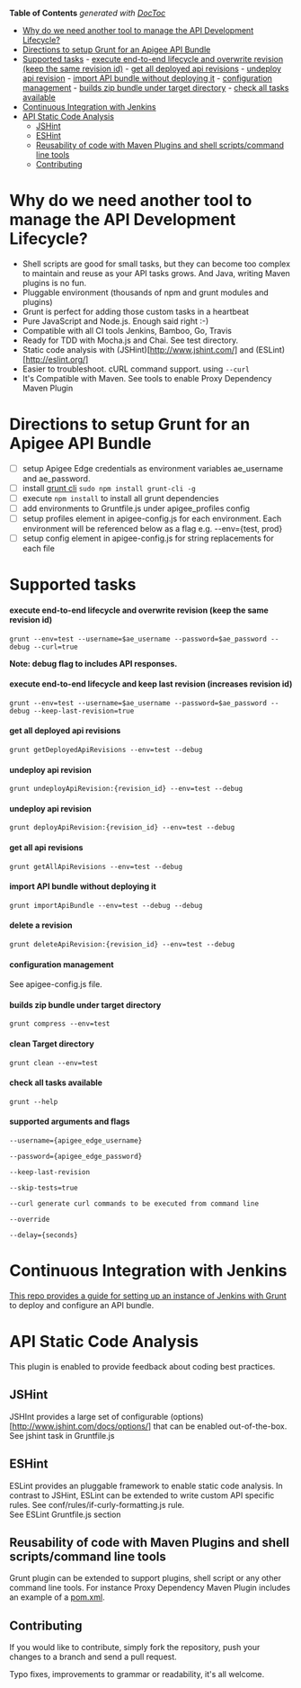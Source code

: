 <!-- START doctoc generated TOC please keep comment here to allow auto update -->
<!-- DON'T EDIT THIS SECTION, INSTEAD RE-RUN doctoc TO UPDATE -->
**Table of Contents**  *generated with [DocToc](http://doctoc.herokuapp.com/)*

- [Why do we need another tool to manage the API Development Lifecycle?](#why-do-we-need-another-tool-to-manage-the-api-development-lifecycle)
- [Directions to setup Grunt for an Apigee API Bundle](#directions-to-setup-grunt-for-an-apigee-api-bundle)
- [Supported tasks](#supported-tasks)
      - [execute end-to-end lifecycle and overwrite revision (keep the same revision id)](#execute-end-to-end-lifecycle-and-overwrite-revision-keep-the-same-revision-id)
      - [get all deployed api revisions](#get-all-deployed-api-revisions)
      - [undeploy api revision](#undeploy-api-revision)
      - [import API bundle without deploying it](#import-api-bundle-without-deploying-it)
      - [configuration management](#configuration-management)
      - [builds zip bundle under target directory](#builds-zip-bundle-under-target-directory)
      - [check all tasks available](#check-all-tasks-available)
- [Continuous Integration with Jenkins](#continuous-integration-with-jenkins)
- [API Static Code Analysis](#api-static-code-analysis)
  - [JSHint](#jshint)
  - [ESHint](#eshint)
  - [Reusability of code with Maven Plugins and shell scripts/command line tools](#reusability-of-code-with-maven-plugins-and-shell-scriptscommand-line-tools)
  - [Contributing](#contributing)

<!-- END doctoc generated TOC please keep comment here to allow auto update -->


# Why do we need another tool to manage the API Development Lifecycle?

* Shell scripts are good for small tasks, but they can become too complex to maintain and reuse as your API tasks grows. And Java, writing Maven plugins is no fun.
* Pluggable environment (thousands of npm and grunt modules and plugins)
* Grunt is perfect for adding those custom tasks in a heartbeat
* Pure JavaScript and Node.js. Enough said right :-)
* Compatible with all CI tools Jenkins, Bamboo, Go, Travis
* Ready for TDD with Mocha.js and Chai. See test directory.
* Static code analysis with (JSHint)[http://www.jshint.com/] and (ESLint)[http://eslint.org/]
* Easier to troubleshoot. cURL command support. using ```--curl```
* It's Compatible with Maven. See tools to enable Proxy Dependency Maven Plugin

# Directions to setup Grunt for an Apigee API Bundle

- [ ] setup Apigee Edge credentials as environment variables ae_username and ae_password.
- [ ] install [grunt cli](http://gruntjs.com/getting-started#installing-the-cli) ```sudo npm install grunt-cli -g```
- [ ] execute ```npm install``` to install all grunt dependencies
- [ ] add environments to Gruntfile.js under apigee_profiles config
- [ ] setup profiles element in apigee-config.js for each environment. Each environment will be referenced below as a flag e.g. --env={test, prod}
- [ ] setup config element in apigee-config.js for string replacements for each file

# Supported tasks

#### execute end-to-end lifecycle and overwrite revision (keep the same revision id)
```grunt --env=test --username=$ae_username --password=$ae_password --debug --curl=true```

**Note: debug flag to includes API responses.**

#### execute end-to-end lifecycle and keep last revision (increases revision id)
```grunt --env=test --username=$ae_username --password=$ae_password --debug --keep-last-revision=true```

#### get all deployed api revisions
```grunt getDeployedApiRevisions --env=test --debug```

#### undeploy api revision
```grunt undeployApiRevision:{revision_id} --env=test --debug```

#### undeploy api revision
```grunt deployApiRevision:{revision_id} --env=test --debug```

#### get all api revisions
```grunt getAllApiRevisions --env=test --debug```

#### import API bundle without deploying it
```grunt importApiBundle --env=test --debug --debug```

#### delete a revision
```grunt deleteApiRevision:{revision_id} --env=test --debug```

#### configuration management
See apigee-config.js file.

#### builds zip bundle under target directory
```grunt compress --env=test```

#### clean Target directory
```grunt clean --env=test```

#### check all tasks available
```grunt --help```

#### supported arguments and flags 
``` 
--username={apigee_edge_username} 
```

```
--password={apigee_edge_password}
```

```
--keep-last-revision
```

```
--skip-tests=true
```

```
--curl generate curl commands to be executed from command line
``` 

```
--override
```

```
--delay={seconds}
```

Continuous Integration with Jenkins
======
[This repo provides a guide for setting up an instance of Jenkins with Grunt](https://github.com/dzuluagaapigee/apigee-ci-jenkins-git-maven-jmeter) to deploy and configure an API bundle.

API Static Code Analysis
========
This plugin is enabled to provide feedback about coding best practices. 

JSHint
--------
JSHInt provides a large set of configurable (options)[http://www.jshint.com/docs/options/] that can be enabled out-of-the-box.
See jshint task in Gruntfile.js

ESHint
--------
ESLint provides an pluggable framework to enable static code analysis. In contrast to JSHint, ESLint can be extended to write custom API specific rules. See conf/rules/if-curly-formatting.js rule.  
See ESLint Gruntfile.js section

Reusability of code with Maven Plugins and shell scripts/command line tools
--------
Grunt plugin can be extended to support plugins, shell script or any other command line tools. For instance Proxy Dependency Maven Plugin includes an example of a [pom.xml](https://github.com/apigeecs/apigee-deploy-grunt-plugin/tree/master/tools/proxy-dependency-maven-plugin).

Contributing
-----
If you would like to contribute, simply fork the repository, push your changes to a branch and send a pull request.

Typo fixes, improvements to grammar or readability, it's all welcome.
